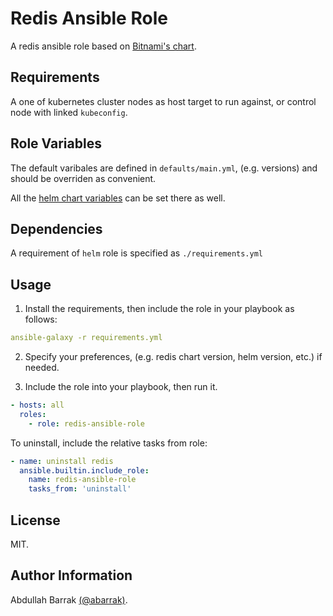 Redis Ansible Role
=========

A redis ansible role based on [Bitnami's chart](https://github.com/bitnami/charts/tree/master/bitnami/redis).

Requirements
------------

A one of kubernetes cluster nodes as host target to run against, or control node with linked `kubeconfig`.

Role Variables
--------------

The default varibales are defined in `defaults/main.yml`, (e.g. versions) and should be overriden as convenient.

All the [helm chart variables](https://github.com/bitnami/charts/blob/master/bitnami/redis/values.yaml) can be set there as well.

Dependencies
------------

A requirement of `helm` role is specified  as `./requirements.yml`

Usage
-----

1. Install the requirements, then include the role in your playbook as follows:

  ```yaml
  ansible-galaxy -r requirements.yml
  ```

2. Specify your preferences, (e.g. redis chart version, helm version, etc.) if needed.

3. Include the role into your playbook, then run it.

  ```yaml
  - hosts: all
    roles:
      - role: redis-ansible-role
  ```

To uninstall, include the relative tasks from role:

```yaml
- name: uninstall redis
  ansible.builtin.include_role:
    name: redis-ansible-role
    tasks_from: 'uninstall'
```

License
-------

MIT.

Author Information
------------------

Abdullah Barrak [(@abarrak)](https://github.com/abarrak).
